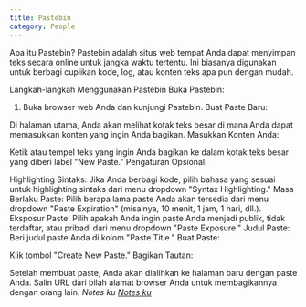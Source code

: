 ```yaml
---
title: Pastebin
category: People
---
```


Apa itu Pastebin?
Pastebin adalah situs web tempat Anda dapat menyimpan teks secara online untuk jangka waktu tertentu. Ini biasanya digunakan untuk berbagi cuplikan kode, log, atau konten teks apa pun dengan mudah.

<!-- more -->

Langkah-langkah Menggunakan Pastebin
Buka Pastebin:

1. Buka browser web Anda dan kunjungi Pastebin.
Buat Paste Baru:

Di halaman utama, Anda akan melihat kotak teks besar di mana Anda dapat memasukkan konten yang ingin Anda bagikan.
Masukkan Konten Anda:

Ketik atau tempel teks yang ingin Anda bagikan ke dalam kotak teks besar yang diberi label "New Paste."
Pengaturan Opsional:

Highlighting Sintaks: Jika Anda berbagi kode, pilih bahasa yang sesuai untuk highlighting sintaks dari menu dropdown "Syntax Highlighting."
Masa Berlaku Paste: Pilih berapa lama paste Anda akan tersedia dari menu dropdown "Paste Expiration" (misalnya, 10 menit, 1 jam, 1 hari, dll.).
Eksposur Paste: Pilih apakah Anda ingin paste Anda menjadi publik, tidak terdaftar, atau pribadi dari menu dropdown "Paste Exposure."
Judul Paste: Beri judul paste Anda di kolom "Paste Title."
Buat Paste:

Klik tombol "Create New Paste."
Bagikan Tautan:

Setelah membuat paste, Anda akan dialihkan ke halaman baru dengan paste Anda. Salin URL dari bilah alamat browser Anda untuk membagikannya dengan orang lain.
_Notes ku [Notes ku](https://pastebin.com/Ge1Lf7AV)_
